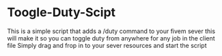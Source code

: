 # Toogle-Duty-Scipt
This is a simple script that adds a /duty command to your fivem sever this will make it so you can toggle duty from anywhere for any job in the client file 
Simply drag and frop in to your sever resources and start the script
